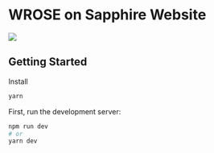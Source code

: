 # WROSE on Sapphire Website

![](https://user-images.githubusercontent.com/19412160/202280642-7229a2bd-8114-417f-885f-990d2e575a21.png)

## Getting Started

Install

```bash
yarn
```

First, run the development server:

```bash
npm run dev
# or
yarn dev
```
